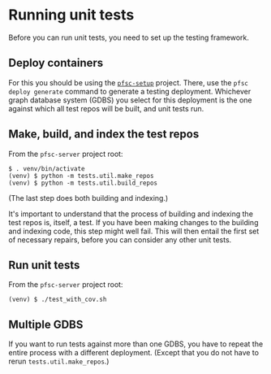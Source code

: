 # Running unit tests

Before you can run unit tests, you need to set up the testing framework.

## Deploy containers

For this you should be using the
[`pfsc-setup`](https://github.com/alpinemath/pfsc-setup)
project.
There, use the `pfsc deploy generate` command to generate a
testing deployment. Whichever graph database system (GDBS) you select
for this deployment is the one against which all test repos will
be built, and unit tests run.

## Make, build, and index the test repos

From the `pfsc-server` project root:

    $ . venv/bin/activate
    (venv) $ python -m tests.util.make_repos
    (venv) $ python -m tests.util.build_repos

(The last step does both building and indexing.)

It's important to understand that the process of building and indexing
the test repos is, itself, a test. If you have been making changes to the
building and indexing code, this step might well fail. This will then entail
the first set of necessary repairs, before you can consider any other unit
tests.

## Run unit tests

From the `pfsc-server` project root:

    (venv) $ ./test_with_cov.sh

## Multiple GDBS

If you want to run tests against more than one GDBS, you have to
repeat the entire process with a different deployment. (Except that
you do not have to rerun `tests.util.make_repos`.)
